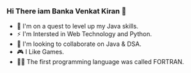 ### Hi There iam Banka Venkat Kiran 👦
- 🚀 I'm on a quest to level up my Java skills.
- ⚡ I'm Intersted in Web Technology and Python.
- 🤔 I'm looking to collaborate on Java & DSA.
- 🎮 I Like Games.
- 👨‍💻 The first programming language was called FORTRAN.
   

